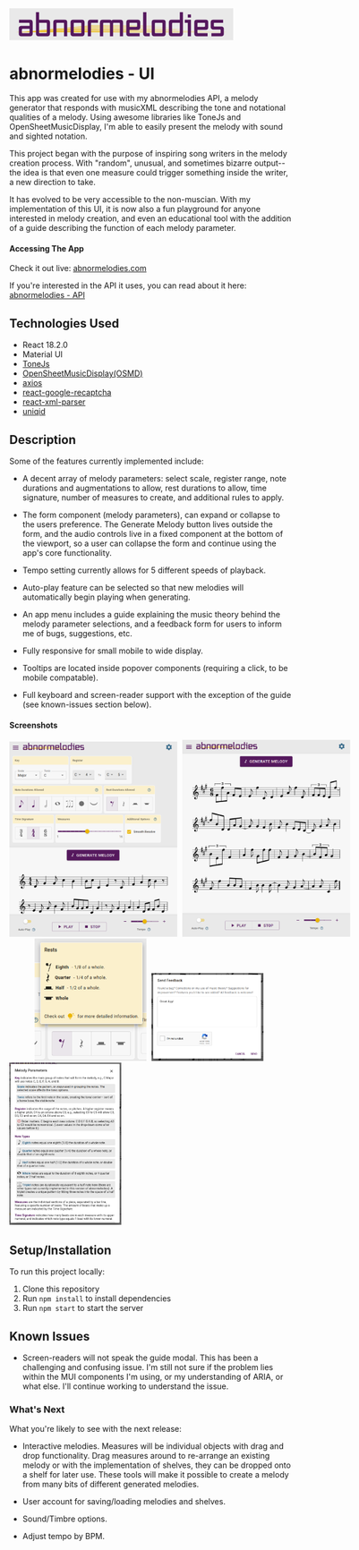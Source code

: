 <img src="public/abnormelodies-logo-plain-grey-600px.png" title="abnormelodies logo" alt="abnormelodies logo" width="400px">


# abnormelodies - UI

This app was created for use with my abnormelodies API, a melody generator that responds with musicXML describing the tone and notational qualities of a melody. Using awesome libraries like ToneJs and OpenSheetMusicDisplay, I'm able to easily present the melody with sound and sighted notation.

This project began with the purpose of inspiring song writers in the melody creation process. With "random", unusual, and sometimes bizarre output-- the idea is that even one measure could trigger something inside the writer, a new direction to take.

It has evolved to be very accessible to the non-muscian. With my implementation of this UI, it is now also a fun playground for anyone interested in melody creation, and even an educational tool with the addition of a guide describing the function of each melody parameter.


#### Accessing The App

Check it out live: [abnormelodies.com](https://abnormelodies.com)

If you're interested in the API it uses, you can read about it here: [abnormelodies - API](https://github.com/technikka/Abnormelodies_API_README)


## Technologies Used
* React 18.2.0
* Material UI
* [ToneJs](https://github.com/Tonejs/Tone.js)
* [OpenSheetMusicDisplay(OSMD)](https://github.com/opensheetmusicdisplay/opensheetmusicdisplay)
* [axios](https://github.com/axios/axios)
* [react-google-recaptcha](https://github.com/dozoisch/react-google-recaptcha)
* [react-xml-parser](https://github.com/matanshiloah/xml-parser)
* [uniqid](https://github.com/adamhalasz/uniqid)


## Description

Some of the features currently implemented include:

* A decent array of melody parameters: select scale, register range, note durations and augmentations to allow, rest durations to allow, time signature, number of measures to create, and additional rules to apply.

* The form component (melody parameters), can expand or collapse to the users preference. The Generate Melody button lives outside the form, and the audio controls live in a fixed component at the bottom of the viewport, so a user can collapse the form and continue using the app's core functionality.

* Tempo setting currently allows for 5 different speeds of playback.

* Auto-play feature can be selected so that new melodies will automatically begin playing when generating.

* An app menu includes a guide explaining the music theory behind the melody parameter selections, and a feedback form for users to inform me of bugs, suggestions, etc.

* Fully responsive for small mobile to wide display.

* Tooltips are located inside popover components (requiring a click, to be mobile compatable).

* Full keyboard and screen-reader support with the exception of the guide (see known-issues section below).


#### Screenshots

<div style="width: max-content; margin-left: auto; margin-right: auto;">
  <img src="public/screenshots/app_form_expanded_screenshot.png" title="Screenshot of the app with its form expanded" alt="screenshot of the app with the melody parameter form expanded and a melody being displayed" width="300px" style="display: inline-block; margin-right: 5px">
  
  <img src="public/screenshots/app_form_collapsed_screenshot.png" title="screenshot of the app with its form collapsed" alt="screenshot of the app with the melody parameter form collapsed and a melody being displayed" width="300px" style="display: inline-block;">
</div>

<div style="width: max-content; margin-left: auto; margin-right: auto;">
  <img src="public/screenshots/tooltip-popover_rests_crop_screenshot.png" title="Screenshot of a tooltip popover" alt="screenshot of tooltip popover showing the values for each rest icon" width="200px" style="display: inline-block; margin-right: 5px">
  
  <img src="public/screenshots/feedback_crop_screenshot.png" title="Screenshot of the feedback form" alt="screenshot of feedback form with recaptcha component" width="200px" style="display: inline-block; margin-right: 5px">
</div>

<img src="public/screenshots/guidemodal_crop_screenshot.png" title="Screenshot of the guide modal" alt="screenshot of guide modal explaining the music theory related to melody paramters" width="200px">


## Setup/Installation

To run this project locally:

1. Clone this repository
2. Run `npm install` to install dependencies
3. Run `npm start` to start the server


## Known Issues

* Screen-readers will not speak the guide modal. This has been a challenging and confusing issue. I'm still not sure if the problem lies within the MUI components I'm using, or my understanding of ARIA, or what else.  I'll continue working to understand the issue.



### What's Next

What you're likely to see with the next release:

* Interactive melodies. Measures will be individual objects with drag and drop functionality. Drag measures around to re-arrange an existing melody or with the implementation of shelves, they can be dropped onto a shelf for later use. These tools will make it possible to create a melody from many bits of different generated melodies.

* User account for saving/loading melodies and shelves.

* Sound/Timbre options.

* Adjust tempo by BPM.